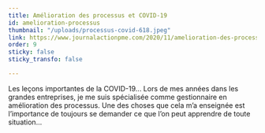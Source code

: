 ```yaml
---
title: Amélioration des processus et COVID-19
id: amelioration-processus
thumbnail: "/uploads/processus-covid-618.jpeg"
link: https://www.journalactionpme.com/2020/11/amelioration-des-processus-les-lecons-importantes-de-la-covid-19/
order: 9
sticky: false
sticky_transfo: false

---
```

Les leçons importantes de la COVID-19... Lors de mes années dans les grandes entreprises, je me suis spécialisée comme gestionnaire en amélioration des processus. Une des choses que cela m’a enseignée est l’importance de toujours se demander ce que l’on peut apprendre de toute situation...